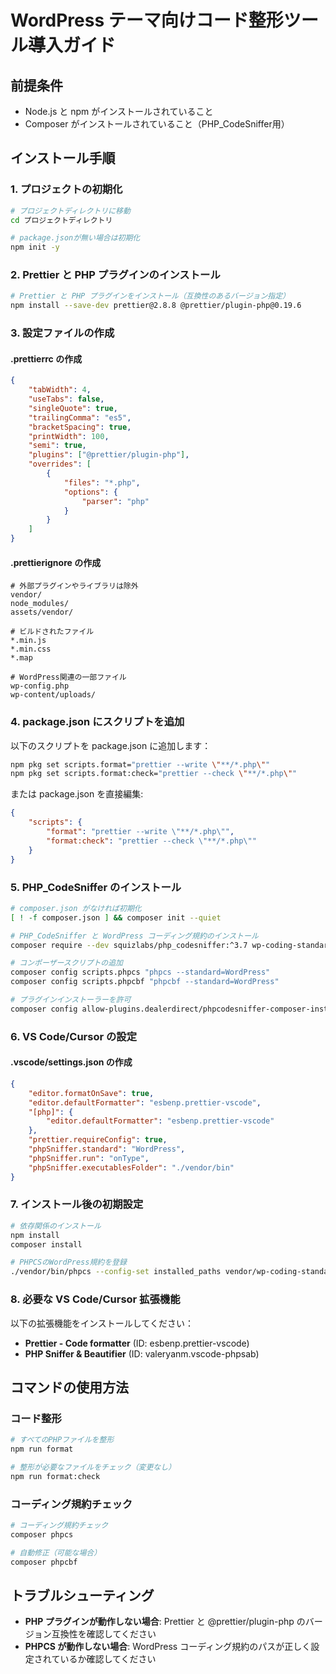 # WordPress テーマ向けコード整形ツール導入ガイド

## 前提条件

- Node.js と npm がインストールされていること
- Composer がインストールされていること（PHP_CodeSniffer用）

## インストール手順

### 1. プロジェクトの初期化

```bash
# プロジェクトディレクトリに移動
cd プロジェクトディレクトリ

# package.jsonが無い場合は初期化
npm init -y
```

### 2. Prettier と PHP プラグインのインストール

```bash
# Prettier と PHP プラグインをインストール（互換性のあるバージョン指定）
npm install --save-dev prettier@2.8.8 @prettier/plugin-php@0.19.6
```

### 3. 設定ファイルの作成

#### .prettierrc の作成

```json
{
    "tabWidth": 4,
    "useTabs": false,
    "singleQuote": true,
    "trailingComma": "es5",
    "bracketSpacing": true,
    "printWidth": 100,
    "semi": true,
    "plugins": ["@prettier/plugin-php"],
    "overrides": [
        {
            "files": "*.php",
            "options": {
                "parser": "php"
            }
        }
    ]
}
```

#### .prettierignore の作成

```
# 外部プラグインやライブラリは除外
vendor/
node_modules/
assets/vendor/

# ビルドされたファイル
*.min.js
*.min.css
*.map

# WordPress関連の一部ファイル
wp-config.php
wp-content/uploads/
```

### 4. package.json にスクリプトを追加

以下のスクリプトを package.json に追加します：

```bash
npm pkg set scripts.format="prettier --write \"**/*.php\""
npm pkg set scripts.format:check="prettier --check \"**/*.php\""
```

または package.json を直接編集:

```json
{
    "scripts": {
        "format": "prettier --write \"**/*.php\"",
        "format:check": "prettier --check \"**/*.php\""
    }
}
```

### 5. PHP_CodeSniffer のインストール

```bash
# composer.json がなければ初期化
[ ! -f composer.json ] && composer init --quiet

# PHP_CodeSniffer と WordPress コーディング規約のインストール
composer require --dev squizlabs/php_codesniffer:^3.7 wp-coding-standards/wpcs:^3.0

# コンポーザースクリプトの追加
composer config scripts.phpcs "phpcs --standard=WordPress"
composer config scripts.phpcbf "phpcbf --standard=WordPress"

# プラグインインストーラーを許可
composer config allow-plugins.dealerdirect/phpcodesniffer-composer-installer true
```

### 6. VS Code/Cursor の設定

#### .vscode/settings.json の作成

```json
{
    "editor.formatOnSave": true,
    "editor.defaultFormatter": "esbenp.prettier-vscode",
    "[php]": {
        "editor.defaultFormatter": "esbenp.prettier-vscode"
    },
    "prettier.requireConfig": true,
    "phpSniffer.standard": "WordPress",
    "phpSniffer.run": "onType",
    "phpSniffer.executablesFolder": "./vendor/bin"
}
```

### 7. インストール後の初期設定

```bash
# 依存関係のインストール
npm install
composer install

# PHPCSのWordPress規約を登録
./vendor/bin/phpcs --config-set installed_paths vendor/wp-coding-standards/wpcs
```

### 8. 必要な VS Code/Cursor 拡張機能

以下の拡張機能をインストールしてください：

- **Prettier - Code formatter** (ID: esbenp.prettier-vscode)
- **PHP Sniffer & Beautifier** (ID: valeryanm.vscode-phpsab)

## コマンドの使用方法

### コード整形

```bash
# すべてのPHPファイルを整形
npm run format

# 整形が必要なファイルをチェック（変更なし）
npm run format:check
```

### コーディング規約チェック

```bash
# コーディング規約チェック
composer phpcs

# 自動修正（可能な場合）
composer phpcbf
```

## トラブルシューティング

- **PHP プラグインが動作しない場合**: Prettier と @prettier/plugin-php のバージョン互換性を確認してください
- **PHPCS が動作しない場合**: WordPress コーディング規約のパスが正しく設定されているか確認してください 